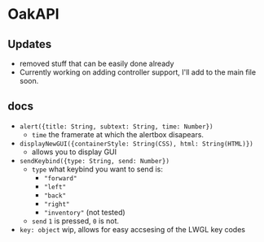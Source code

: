 # OakAPI
## Updates
- removed stuff that can be easily done already
- Currently working on adding controller support, I'll add to the main file soon.

## docs
- `alert({title: String, subtext: String, time: Number})`
    - `time`  the framerate at which the alertbox disapears.
- `displayNewGUI({containerStyle: String(CSS), html: String(HTML)})`
    - allows you to display GUI
- `sendKeybind({type: String, send: Number})`
    - `type` what keybind you want to send is:
        - `"forward"`
        - `"left"`
        - `"back"`
        - `"right"`
        - `"inventory"` (not tested)
    - `send` `1` is pressed, `0` is not.
- `key: object` wip, allows for easy accsesing of the LWGL key codes 